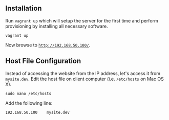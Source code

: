 ## Installation

Run `vagrant up` which will setup the server for the first time and perform provisioning by installing all necessary software.

	vagrant up

Now browse to [`http://192.168.50.100/`](http://192.168.50.100/).

## Host File Configuration

Instead of accessing the website from the IP address, let's access it from `mysite.dev`. Edit the host file on client computer (i.e. `/etc/hosts` on Mac OS X).

	sudo nano /etc/hosts

Add the following line:

	192.168.50.100    mysite.dev
